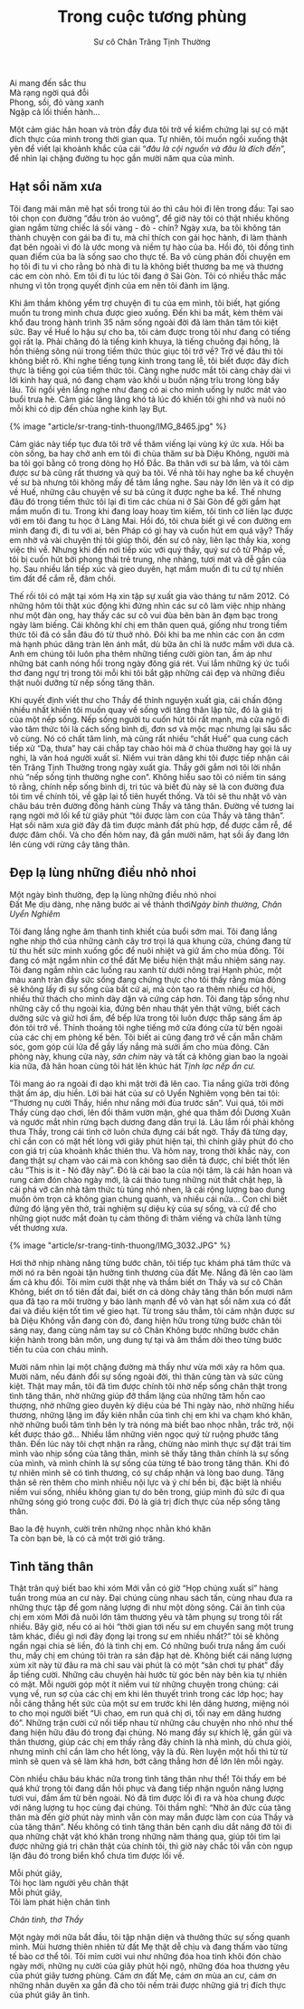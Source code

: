 ﻿---
title: Trong cuộc tương phùng
author: Sư cô Chân Trăng Tịnh Thường 
---

<div class="verse"><p>Ai mang đến sắc thu<br/>
Mà rạng ngời quá đỗi<br/>
Phong, sồi, đỏ vàng xanh<br/>
Ngập cả lối thiền hành…</p></div>

Một cảm giác hân hoan và tròn đầy đưa tôi trở về kiểm chứng lại sự có mặt đích thực của mình trong thời gian qua. Tự nhiên, tôi muốn ngồi xuống thật yên để viết lại khoảnh khắc của cái “*đâu là cội nguồn và đâu là đích đến*”, để nhìn lại chặng đường tu học gần mười năm qua của mình.

## Hạt sồi năm xưa

Tôi đang mãi mân mê hạt sồi trong túi áo thì câu hỏi đi lên trong đầu: Tại sao tôi chọn con đường “đầu tròn áo vuông”, để giờ này tôi có thật nhiều không gian ngắm từng chiếc lá sồi vàng - đỏ - chín? Ngày xưa, ba tôi không tán thành chuyện con gái ba đi tu, mà chỉ thích con gái học hành, đi làm thành đạt bên ngoài vì đó là ước mong và niềm tự hào của ba. Hồi đó, tôi đồng tình quan điểm của ba là sống sao cho thực tế. Ba vô cùng phản đối chuyện em họ tôi đi tu vì cho rằng bỏ nhà đi tu là không biết thương ba mẹ và thương các em còn nhỏ. Em tôi đi tu lúc tôi đang ở Sài Gòn. Tôi có nhiều thắc mắc nhưng vì tôn trọng quyết định của em nên tôi đành im lặng.

Khi âm thầm không yểm trợ chuyện đi tu của em mình, tôi biết, hạt giống muốn tu trong mình chưa được gieo xuống. Đến khi ba mất, kèm thêm vài khổ đau trong hành trình 35 năm sống ngoài đời đã làm thân tâm tôi kiệt sức. Bay về Huế lo hậu sự cho ba, tôi cảm được trong tôi như đang có tiếng gọi rất lạ. Phải chăng đó là tiếng kinh khuya, là tiếng chuông đại hồng, là hồn thiêng sông núi trong tiềm thức thúc giục tôi trở về? Trở về đâu thì tôi không biết rõ. Khi nghe tiếng tụng kinh trong tang lễ, tôi biết được đây đích thực là tiếng gọi của tiềm thức tôi. Càng nghe nước mắt tôi càng chảy dài vì lời kinh hay quá, nó đang chạm vào khối u buồn nặng trĩu trong lòng bấy lâu. Tôi ngồi yên lắng nghe như đang có ai cho mình uống ly nước mát vào buổi trưa hè. Cảm giác lâng lâng khó tả lúc đó khiến tôi ghi nhớ và nuôi nó mỗi khi có dịp đến chùa nghe kinh lạy Bụt.

{% image "article/sr-trang-tinh-thuong/IMG_8465.jpg" %}

Cảm giác này tiếp tục đưa tôi trở về thăm viếng lại vùng ký ức xưa. Hồi ba còn sống, ba hay chở anh em tôi đi chùa thăm sư bà Diệu Không, người mà ba tôi gọi bằng cô trong dòng họ Hồ Đắc. Ba thân với sư bà lắm, và tôi cảm được sư bà cũng rất thương và quý ba tôi. Về nhà tôi hay nghe ba kể chuyện về sư bà nhưng tôi không mấy để tâm lắng nghe. Sau này lớn lên và ít có dịp về Huế, những câu chuyện về sư bà cũng ít được nghe ba kể. Thế nhưng đâu đó trong tiềm thức tôi lại đi tìm các chùa ni ở Sài Gòn để gởi gắm hạt mầm muốn đi tu. Trong khi đang loay hoay tìm kiếm, tôi tình cờ liên lạc được với em tôi đang tu học ở Làng Mai. Hồi đó, tôi chưa biết gì về con đường em mình đang đi, đi tu với ai, bên Pháp có gì hay và cuốn hút em quá vậy? Thấy em nhờ vả vài chuyện thì tôi giúp thôi, đến sư cô này, liên lạc thầy kia, xong việc thì về. Nhưng khi đến nơi tiếp xúc với quý thầy, quý sư cô từ Pháp về, tôi bị cuốn hút bởi phong thái trẻ trung, nhẹ nhàng, tươi mát và dễ gần của họ. Sau nhiều lần tiếp xúc và gieo duyên, hạt mầm muốn đi tu cứ tự nhiên tìm đất để cắm rễ, đâm chồi. 

Thế rồi tôi có mặt tại xóm Hạ xin tập sự xuất gia vào tháng tư năm 2012. Có những hôm tôi thật xúc động khi đứng nhìn các sư cô làm việc nhịp nhàng như một đàn ong, hay thấy các sư cô vui đùa bên bàn ăn đạm bạc trong ngày làm biếng. Cái không khí chị em thân quen quá, giống như trong tiềm thức tôi đã có sẵn đâu đó từ thuở nhỏ. Đôi khi ba me nhìn các con ăn cơm mà hạnh phúc dâng tràn lên ánh mắt, dù bữa ăn chỉ là nước mắm với dưa cà. Anh em chúng tôi luôn pha thêm những tiếng cười giòn tan, ấm áp như những bát canh nóng hổi trong ngày đông giá rét. Vui lắm những ký ức tuổi thơ đang ngự trị trong tôi mỗi khi tôi bắt gặp những cái đẹp và những điều thật nuôi dưỡng từ nếp sống tăng thân.

Khi quyết định viết thư cho Thầy để thỉnh nguyện xuất gia, cái chấn động nhiều nhất khiến tôi muốn quay về sống với tăng thân lập tức, đó là giá trị của một nếp sống. Nếp sống người tu cuốn hút tôi rất mạnh, mà cửa ngõ đi vào tâm thức tôi là cách sống bình dị, đơn sơ và mộc mạc nhưng lại sâu sắc vô cùng. Nó có chất tâm linh, mà cũng rất nhiều “chất Huế” qua cung cách tiếp xử “Dạ, thưa” hay cái chắp tay chào hỏi mà ở chùa thường hay gọi là uy nghi, là văn hoá người xuất sĩ. Niềm vui tràn dâng khi tôi được tiếp nhận cái tên Trăng Tịnh Thường trong ngày xuất gia. Thầy gởi gắm nơi tôi lời nhắn nhủ “nếp sống tịnh thường nghe con”. Không hiểu sao tôi có niềm tin sáng tỏ rằng, chính nếp sống bình dị, tri túc và biết đủ này sẽ là con đường đưa tôi tìm về chính tôi, về gặp lại tổ tiên huyết thống. Và tôi sẽ thu nhặt vô vàn châu báu trên đường đồng hành cùng Thầy và tăng thân. Đường về tương lai rạng ngời mở lối kể từ giây phút “tôi được làm con của Thầy và tăng thân”. Hạt sồi năm xưa giờ đây đã tìm được mảnh đất phù hợp, để được cắm rễ, để được đâm chồi. Và cho đến hôm nay, đã gần mười năm, hạt sồi ấy đang lớn lên cùng với rừng cây tăng thân.

## Đẹp lạ lùng những điều nhỏ nhoi

<div class="verse"><p>Một ngày bình thường, đẹp lạ lùng những điều nhỏ nhoi<br/>
Đất Mẹ dịu dàng, nhẹ nâng bước ai về thảnh thơi<cite>Ngày bình thường, <i>Chân Uyển Nghiêm</i></cite></p></div>

Tôi đang lắng nghe âm thanh tinh khiết của buổi sớm mai. Tôi đang lắng nghe nhịp thở của những cành cây trơ trọi lá qua khung cửa, chúng đang từ từ thu hết sức mình xuống gốc để nuôi nhiệt và giữ ấm cho mùa đông. Tôi đang có mặt ngắm nhìn cơ thể đất Mẹ biểu hiện thật mầu nhiệm sáng nay. Tôi đang ngắm nhìn các luống rau xanh từ dưới nông trại Hạnh phúc, một màu xanh tràn đầy sức sống đang chứng thực cho tôi thấy rằng mùa đông sẽ không lấy đi sự sống của bất cứ ai, mà còn tạo ra thêm nhiều cơ hội, nhiều thử thách cho mình dày dặn và cứng cáp hơn. Tôi đang tập sống như những cây cổ thụ ngoài kia, đứng bên nhau thật yên thật vững, biết cách dưỡng sức và giữ hơi ấm, để bếp lửa trong tôi luôn được thắp sáng ấm áp đón tôi trở về. Thỉnh thoảng tôi nghe tiếng mở cửa đóng cửa từ bên ngoài của các chị em phòng kế bên. Tôi biết ai cũng đang trở về cần mẫn chăm sóc, gom góp củi lửa để gầy lấy nắng mà sưởi ấm cho mùa đông. Căn phòng này, khung cửa này, *sân chim* này và tất cả không gian bao la ngoài kia nữa, đã hân hoan cùng tôi hát lên khúc hát *Tịnh lạc nếp ẩn cư.*

Tôi mang áo ra ngoài đi dạo khi mặt trời đã lên cao. Tia nắng giữa trời đông thật ấm áp, dịu hiền. Lời bài hát của sư cô Uyển Nghiêm vọng bên tai tôi: “Thương nụ cười Thầy, hiền như nắng mới đùa trước sân”. Vui quá, tôi mời Thầy cùng dạo chơi, lên đồi thăm vườn mận, ghé qua thăm đồi Dương Xuân và ngước mắt nhìn rừng bạch dương đang dần trụi lá. Lâu lắm rồi phải không thưa Thầy, trong cái tình cờ luôn chứa đựng cái bất ngờ. Thầy đã từng dạy, chỉ cần con có mặt hết lòng với giây phút hiện tại, thì chính giây phút đó cho con giá trị của khoảnh khắc thiên thu. Và hôm nay, trong thời khắc này, con đang thật sự chạm vào cái mà con không sao diễn tả được, chỉ biết thốt lên câu “This is it - Nó đây này”. Đó là cái bao la của nội tâm, là cái hân hoan và rung cảm đón chào ngày mới, là cái tháo tung những nút thắt chật hẹp, là cái phá vỡ căn nhà tâm thức tù túng nhỏ nhen, là cái rộng lượng bao dung muốn ôm trọn cả không gian chung quanh, và nhiều cái nữa… Con chỉ biết đứng đó lặng yên thở, trải nghiệm sự diệu kỳ của sự sống, và cứ để cho những giọt nước mắt đoàn tụ cảm thông đi thăm viếng và chữa lành từng vết thương xưa.

{% image "article/sr-trang-tinh-thuong/IMG_3032.JPG" %}

Hơi thở nhịp nhàng nâng từng bước chân, tôi tiếp tục khám phá tâm thức và mời nó ra bên ngoài tận hưởng tình thương của đất Mẹ. Nắng đã lên cao làm ấm cả khu đồi. Tôi mỉm cười thật nhẹ và thầm biết ơn Thầy và sư cô Chân Không, biết ơn tổ tiên đất đai, biết ơn cả dòng chảy tăng thân bốn mươi năm qua đã tạo ra môi trường y báo lành mạnh để vô vàn hạt sồi năm xưa có đất đai và điều kiện tốt tìm về gieo hạt. Từ trong sâu thẳm, tôi cảm nhận được sư bà Diệu Không vẫn đang còn đó, đang hiện hữu trong từng bước chân tôi sáng nay, đang cùng nắm tay sư cô Chân Không bước những bước chân kiện hành trong bản môn, ung dung tự tại và âm thầm dõi theo từng bước tiến tu của con cháu mình. 

Mười năm nhìn lại một chặng đường mà thấy như vừa mới xảy ra hôm qua. Mười năm, nếu đánh đổi sự sống ngoài đời, thì thân cũng tàn và sức cũng kiệt. Thật may mắn, tôi đã tìm được chính tôi nhờ nếp sống chân thật trong tình tăng thân, nhờ những giúp đỡ thầm lặng của những tâm hồn cao thượng, nhờ những gieo duyên kỳ diệu của bé Thi ngày nào, nhờ những hiểu thương, những lặng im đầy kiên nhẫn của tình chị em khi va chạm khó khăn, nhờ những buổi tâm tình bên ly trà nóng mà biết bao nhọc nhằn, trắc trở, nội kết được tháo gỡ… Nhiều lắm những viên ngọc quý từ ruộng phước tăng thân. Đến lúc này tôi chợt nhận ra rằng, chừng nào mình thực sự đặt trái tim mình vào nhịp sống của tăng thân, mình sẽ thấy tăng thân chính là sự sống của mình, và mình chính là sự sống của từng tế bào trong tăng thân. Khi đó tự nhiên mình sẽ có tình thương, có sự chấp nhận và lòng bao dung. Tăng thân sẽ rèn thêm cho mình nhiều nội lực và ý chí bền bỉ, đặc biệt là nhiều niềm vui sống, nhiều không gian tự do bên trong, giúp mình đủ sức đi qua những sóng gió trong cuộc đời. Đó là giá trị đích thực của nếp sống tăng thân.

<div class="verse"><p>Bao la đệ huynh, cười trên những nhọc nhằn khó khăn<br/>
Ta còn bạn bè, là có cả một trời gió trăng.</p></div>

## Tình tăng thân

Thật trân quý biết bao khi xóm Mới vẫn có giờ “Họp chúng xuất sĩ” hàng tuần trong mùa an cư này. Đại chúng cùng nhau sách tấn, cùng nhau đưa ra những thực tập để gom năng lượng đi như một dòng sông. Cái ân tình của chị em xóm Mới đã nuôi lớn tâm thương yêu và tâm phụng sự trong tôi rất nhiều. Bây giờ, nếu có ai hỏi “thời gian tới nếu sư em chuyển sang một trung tâm khác, điều gì nơi đây đọng lại trong sư em nhiều nhất?” tôi sẽ không ngần ngại chia sẻ liền, đó là tình chị em. Có những buổi trưa nắng ấm cuối thu, mấy chị em chúng tôi tràn ra sân đập hạt dẻ. Không biết cái năng lượng xúm xít này từ đâu ra mà chỉ sau vài phút là có một “sân chơi tự phát” đầy ắp tiếng cười. Những câu chuyện hài hước từ góc bên này bên kia tự nhiên có mặt. Mỗi người góp một ít niềm vui từ những chuyện trong chúng: cái vụng về, run sợ của các chị em khi lên thuyết trình trong các lớp học; hay nỗi căng thẳng hết sức của một sư em trước khi lên dâng hương, miệng nói to cho mọi người biết “Ui chao, em run quá chị ơi, tối nay em dâng hương đó”. Những trận cười cứ nối tiếp nhau từ những câu chuyện nho nhỏ như thế đang hiện hữu đâu đó trong đại chúng. Nó mang đầy sự khích lệ, gần gũi và thân thương, giúp các chị em thấy rằng đây chính là nhà mình, dù chưa giỏi, nhưng mình chỉ cần làm cho hết lòng, vậy là đủ. Rèn luyện một hồi thì từ từ mình sẽ quen và sẽ làm khá hơn, bớt căng thẳng hơn để lớn lên mỗi ngày.

Còn nhiều châu báu khác nữa trong tình tăng thân như thế! Tôi thấy em bé quá khứ trong tôi đang dần hồi phục và đang tiếp nhận nguồn năng lượng tươi vui, đầm ấm từ bên ngoài. Nó đã tìm được lối đi ra và hòa chung được với năng lượng tu học cùng đại chúng. Tôi thầm nghĩ: “Nhờ ân đức của tăng thân mà đến giờ phút này mình vẫn còn may mắn được làm con của Thầy và của tăng thân”. Nếu không có tình tăng thân bên cạnh dìu dắt nâng đỡ tôi đi qua những chật vật khó khăn trong những năm tháng qua, giúp tôi tìm lại được những giá trị chân thật của chính tôi, thì giờ này chắc tôi vẫn còn ngụp lặn đâu đó trong biển khổ chưa tìm được lối về.

<div class="verse"><p>Mỗi phút giây,<br/>
Tôi học làm người yêu chân thật<br/>
Mỗi phút giây,<br/>
Tôi làm phát hiện chân tình</p><cite>Chân tình, <i>thơ Thầy</i></cite></div>

Một ngày mới nữa bắt đầu, tôi tập nhận diện và thưởng thức sự sống quanh mình. Mùi hương thiên nhiên từ đất Mẹ thật dễ chịu và đang thấm vào từng tế bào cơ thể tôi. Tôi mỉm cười vui như những đóa hoa tinh khôi đón chào ngày mới, những nụ cười của giây phút hội ngộ, những đóa hoa thương yêu của phút giây tương phùng. Cám ơn đất Mẹ, cám ơn mùa an cư, cám ơn những nhân duyên xa gần đã cho tôi nếm trải được những giá trị đích thực của phút giây ân tình.
